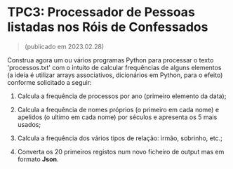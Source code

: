 # TPC3: Processador de Pessoas listadas nos Róis de Confessados

> (publicado em 2023.02.28)

Construa agora um ou vários programas Python para processar o texto 'processos.txt' com o intuito de calcular frequências de alguns elementos (a ideia é utilizar arrays associativos, dicionários em Python, para o efeito) conforme solicitado a seguir:

1. Calcula a frequência de processos por ano (primeiro elemento da data);

2. Calcula a frequência de nomes próprios (o primeiro em cada nome) e apelidos (o ultimo em cada nome) por séculos e apresenta os 5 mais usados;

3. Calcula a frequência dos vários tipos de relação: irmão, sobrinho, etc.;

4. Converta os 20 primeiros registos num novo ficheiro de output mas em formato **Json**.
